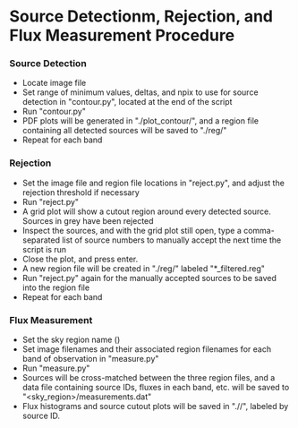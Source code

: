 # Source Detectionm, Rejection, and Flux Measurement Procedure

### Source Detection
 - Locate image file
 - Set range of minimum values, deltas, and npix to use for source detection in "contour.py", located at the end of the script
 - Run "contour.py"
 - PDF plots will be generated in "./plot_contour/", and a region file containing all detected sources will be saved to "./reg/"
 - Repeat for each band
 
### Rejection
 - Set the image file and region file locations in "reject.py", and adjust the rejection threshold if necessary
 - Run "reject.py"
 - A grid plot will show a cutout region around every detected source. Sources in grey have been rejected
 - Inspect the sources, and with the grid plot still open, type a comma-separated list of source numbers to manually accept the next time the script is run
 - Close the plot, and press enter.
 - A new region file will be created in "./reg/" labeled "*_filtered.reg"
 - Run "reject.py" again for the manually accepted sources to be saved into the region file
 - Repeat for each band
 
 ### Flux Measurement
 - Set the sky region name (<sky region>)
 - Set image filenames and their associated region filenames for each band of observation in "measure.py"
 - Run "measure.py"
 - Sources will be cross-matched between the three region files, and a data file containing source IDs, fluxes in each band, etc. will be saved to "<sky_region>/measurements.dat"
 - Flux histograms and source cutout plots will be saved in "./<sky region>/", labeled by source ID.
